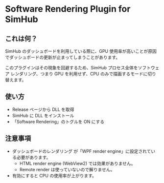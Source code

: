 # Software Rendering Plugin for SimHub

## これは何？
SimHub のダッシュボードを利用している際に、GPU 使用率が高いことが原因でダッシュボードの更新が止まってしまうことがあります。

このプラグインはその現象を回避するため、SimHub プロセス全体をソフトウェア レンダリング、つまり GPU を利用せず、CPU のみで描画するモードに切り替えます。

## 使い方
+ Release ページから DLL を取得
+ SimHub に DLL をインストール
+ 「Software Rendering」のトグルを ON にする

## 注意事項
+ ダッシュボードのレンダリング が「WPF render engine」に設定されている必要があります。
  + HTML render engine (WebView2) では効果がありません。
  + Remote render は使っていないので解りません。
+ 有効にすると CPU の使用率が上がります。
